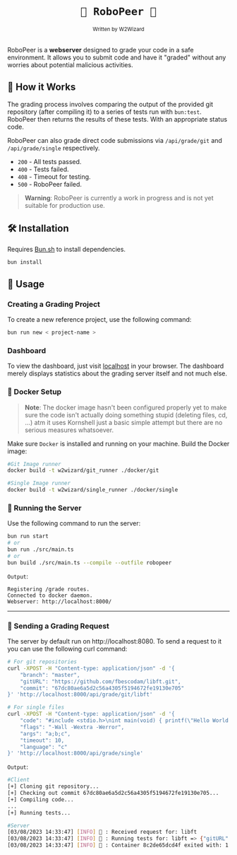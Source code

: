 <div align="center">
    <h1><code>🤖 RoboPeer 🤖</code></h1>
    <sub>Written by W2Wizard</sub>
</div>
<br/>

RoboPeer is a **webserver** designed to grade your code in a safe environment. It allows you to submit code and have it "graded" without any worries about potential malicious activities.

## 🎯 How it Works

The grading process involves comparing the output of the provided git repository (after compiling it) to a series of tests run with `bun:test`. RoboPeer then returns the results of these tests. With an appropriate status code.

RoboPeer can also grade direct code submissions via `/api/grade/git` and `/api/grade/single` respectively.

- `200` - All tests passed.
- `400` - Tests failed.
- `408` - Timeout for testing.
- `500` - RoboPeer failed.

> **Warning**: RoboPeer is currently a work in progress and is not yet suitable for production use.

## 🛠️ Installation
Requires [Bun.sh](https://bun.sh) to install dependencies.

```bash
bun install
```

## 🚀 Usage 

### Creating a Grading Project

To create a new reference project, use the following command:
```bash
bun run new < project-name >
```

### Dashboard

To view the dashboard, just visit [localhost](http://localhost:8000/) in your browser.
The dashboard merely displays statistics about the grading server itself and not much else.

### 🐳 Docker Setup

> **Note**: The docker image hasn't been configured properly yet to make sure the code isn't actually doing something stupid (deleting files, cd, ...) atm it uses Kornshell just a basic simple attempt but there are no serious measures whatsoever.

Make sure `Docker` is installed and running on your machine.
Build the Docker image:

```bash
#Git Image runner
docker build -t w2wizard/git_runner ./docker/git

#Single Image runner
docker build -t w2wizard/single_runner ./docker/single
```
### 🧰 Running the Server
Use the following command to run the server:
```bash
bun run start
# or
bun run ./src/main.ts
# or
bun build ./src/main.ts --compile --outfile robopeer
```
`Output`:
```
Registering /grade routes.
Connected to docker daemon.
Webserver: http://localhost:8000/
```

---

### 📨 Sending a Grading Request
The server by default run on http://localhost:8080. To send a request to it you can use the following curl command:
```bash
# For git repositories
curl -XPOST -H "Content-type: application/json" -d '{
    "branch": "master",
    "gitURL": "https://github.com/fbescodam/libft.git",
    "commit": "67dc80ae6a5d2c56a4305f5194672fe19130e705"
}' 'http://localhost:8000/api/grade/git/libft'
```

```bash
# For single files
curl -XPOST -H "Content-type: application/json" -d '{
    "code": "#include <stdio.h>\nint main(void) { printf(\"Hello World!\"); return 0; }",
    "flags": "-Wall -Wextra -Werror",
    "args": "a;b;c",
    "timeout": 10,
    "language": "c"
}' 'http://localhost:8000/api/grade/single'
```

`Output`: 
```bash
#Client
[+] Cloning git repository...
[+] Checking out commit 67dc80ae6a5d2c56a4305f5194672fe19130e705...
[+] Compiling code...
...
[+] Running tests...
```

```bash
#Server
[03/08/2023 14:33:47] [INFO] 📝 : Received request for: libft
[03/08/2023 14:33:47] [INFO] 📝 : Running tests for: libft => {"gitURL":"https://github.com/fbescodam/libft.git","branch":"master","commit":"67dc80ae6a5d2c56a4305f5194672fe19130e705"}
[03/08/2023 14:33:47] [INFO] 📝 : Container 8c2de65dcd4f exited with: 1
```
